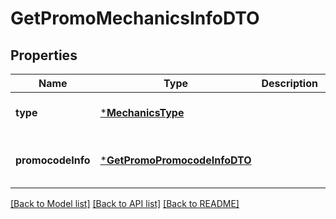 # GetPromoMechanicsInfoDTO


## Properties
Name | Type | Description | Notes
------------ | ------------- | ------------- | -------------
**type** | [***MechanicsType**](MechanicsType.md) |  | [default to nothing]
**promocodeInfo** | [***GetPromoPromocodeInfoDTO**](GetPromoPromocodeInfoDTO.md) |  | [optional] [default to nothing]


[[Back to Model list]](../README.md#models) [[Back to API list]](../README.md#api-endpoints) [[Back to README]](../README.md)


